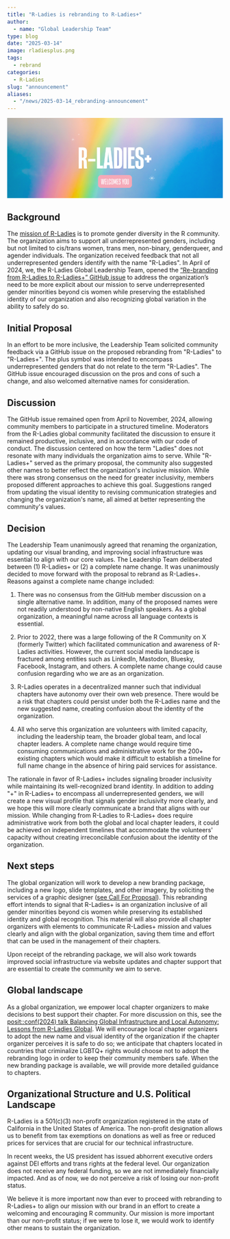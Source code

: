 ```yaml
---
title: "R-Ladies is rebranding to R-Ladies+"
author:
  - name: "Global Leadership Team"
type: blog
date: "2025-03-14"
image: rladiesplus.png
tags:
  - rebrand
categories:
  - R-Ladies
slug: "announcement"
aliases:
  - "/news/2025-03-14_rebranding-announcement"
---
```


![Muted rainbow background with R-Ladies+ in white large font and Welcomes You underneath in white font with pink background.](rladiesplus.png)

## Background

The [mission of R-Ladies](https://rladies.org/about-us/mission/) is to promote gender diversity in the R community.
The organization aims to support all underrepresented genders, including but not limited to cis/trans women, trans men, non-binary, genderqueer, and agender individuals.
The organization received feedback that not all underrepresented genders identify with the name "R-Ladies".
In April of 2024, we, the R-Ladies Global Leadership Team, opened the [“Re-branding from R-Ladies to R-Ladies+” GitHub issue](https://github.com/rladies/community/issues/10) to address the organization’s need to be more explicit about our mission to serve underrepresented gender minorities beyond cis women while preserving the established identity of our organization and also recognizing global variation in the ability to safely do so.

## Initial Proposal

In an effort to be more inclusive, the Leadership Team solicited community feedback via a GitHub issue on the proposed rebranding from "R-Ladies" to "R-Ladies+".
The plus symbol was intended to encompass underrepresented genders that do not relate to the term "R-Ladies".
The GitHub issue encouraged discussion on the pros and cons of such a change, and also welcomed alternative names for consideration.

## Discussion

The GitHub issue remained open from April to November, 2024, allowing community members to participate in a structured timeline.
Moderators from the R-Ladies global community facilitated the discussion to ensure it remained productive, inclusive, and in accordance with our code of conduct.
The discussion centered on how the term "Ladies" does not resonate with many individuals the organization aims to serve.
While "R-Ladies+" served as the primary proposal, the community also suggested other names to better reflect the organization's inclusive mission.
While there was strong consensus on the need for greater inclusivity, members proposed different approaches to achieve this goal.
Suggestions ranged from updating the visual identity to revising communication strategies and changing the organization's name, all aimed at better representing the community's values.

## Decision

The Leadership Team unanimously agreed that renaming the organization, updating our visual branding, and improving social infrastructure was essential to align with our core values.
The Leadership Team deliberated between (1) R-Ladies+ or (2) a complete name change.
It was unanimously decided to move forward with the proposal to rebrand as R-Ladies+.
Reasons against a complete name change included:

1. There was no consensus from the GitHub member discussion on a single alternative name.
   In addition, many of the proposed names were not readily understood by non-native English speakers.
   As a global organization, a meaningful name across all language contexts is essential.

2. Prior to 2022, there was a large following of the R Community on X (formerly Twitter) which facilitated communication and awareness of R-Ladies activities.
   However, the current social media landscape is fractured among entities such as LinkedIn, Mastodon, Bluesky, Facebook, Instagram, and others.
   A complete name change could cause confusion regarding who we are as an organization.

3. R-Ladies operates in a decentralized manner such that individual chapters have autonomy over their own web presence.
   There would be a risk that chapters could persist under both the R-Ladies name and the new suggested name, creating confusion about the identity of the organization.

4. All who serve this organization are volunteers with limited capacity, including the leadership team, the broader global team, and local chapter leaders.
   A complete name change would require time consuming communications and administrative work for the 200+ existing chapters which would make it difficult to establish a timeline for full name change in the absence of hiring paid services for assistance.

The rationale in favor of R-Ladies+ includes signaling broader inclusivity while maintaining its well-recognized brand identity.
In addition to adding "+" in R-Ladies+ to encompass all underrepresented genders, we will create a new visual profile that signals gender inclusivity more clearly, and we hope this will more clearly communicate a brand that aligns with our mission.
While changing from R-Ladies to R-Ladies+ does require administrative work from both the global and local chapter leaders, it could be achieved on independent timelines that accommodate the volunteers' capacity without creating irreconcilable confusion about the identity of the organization.

## Next steps

The global organization will work to develop a new branding package, including a new logo, slide templates, and other imagery, by soliciting the services of a graphic designer ([see Call For Proposal](https://rladies.org/news/rebranding-cfp/)).
This rebranding effort intends to signal that R-Ladies+ is an organization inclusive of all gender minorities beyond cis women while preserving its established identity and global recognition.
This material will also provide all chapter organizers with elements to communicate R-Ladies+ mission and values clearly and align with the global organization, saving them time and effort that can be used in the management of their chapters.

Upon receipt of the rebranding package, we will also work towards improved social infrastructure via website updates and chapter support that are essential to create the community we aim to serve.

## Global landscape

As a global organization, we empower local chapter organizers to make decisions to best support their chapter.
For more discussion on this, see the [posit::conf(2024) talk Balancing Global Infrastructure and Local Autonomy: Lessons from R-Ladies Global](https://www.youtube.com/watch?feature=shared&v=Baoa9Yr6TaM).
We will encourage local chapter organizers to adopt the new name and visual identity of the organization if the chapter organizer perceives it is safe to do so; we anticipate that chapters located in countries that criminalize LGBTQ+ rights would choose not to adopt the rebranding logo in order to keep their community members safe.
When the new branding package is available, we will provide more detailed guidance to chapters.

## Organizational Structure and U.S. Political Landscape

R-Ladies is a 501(c)(3) non-profit organization registered in the state of California in the United States of America.
The non-profit designation allows us to benefit from tax exemptions on donations as well as free or reduced prices for services that are crucial for our technical infrastructure.

In recent weeks, the US president has issued abhorrent executive orders against DEI efforts and trans rights at the federal level.
Our organization does not receive any federal funding, so we are not immediately financially impacted.
And as of now, we do not perceive a risk of losing our non-profit status.

We believe it is more important now than ever to proceed with rebranding to R-Ladies+ to align our mission with our brand in an effort to create a welcoming and encouraging R community.
Our mission is more important than our non-profit status; if we were to lose it, we would work to identify other means to sustain the organization.

